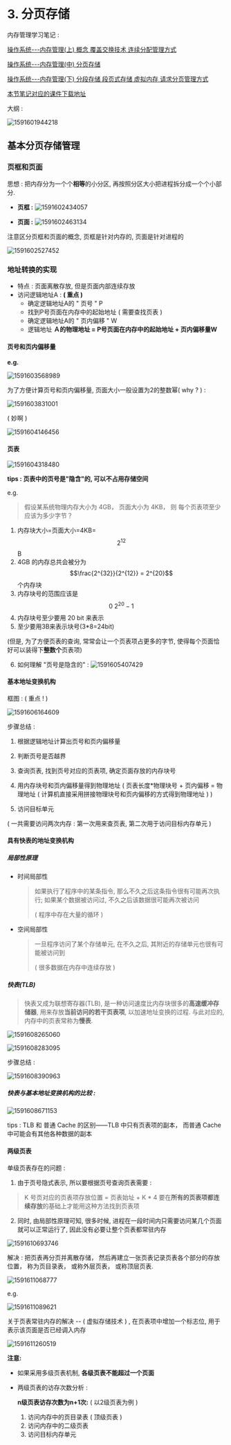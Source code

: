 # 3. 分页存储

内存管理学习笔记 : 

[操作系统---内存管理(上) 概念 覆盖交换技术 连续分配管理方式](https://www.cnblogs.com/roccoshi/p/13052164.html) 

[操作系统---内存管理(中) 分页存储](https://www.cnblogs.com/roccoshi/p/13067579.html) 	

[操作系统---内存管理(下) 分段存储 段页式存储 虚拟内存 请求分页管理方式](https://www.cnblogs.com/roccoshi/p/13109957.html)  





[本节笔记对应的课件下载地址](https://roccoshi.herokuapp.com/Learning_Materials/%E6%93%8D%E4%BD%9C%E7%B3%BB%E7%BB%9F%E8%AF%BE%E4%BB%B6/)

大纲 : 

![1591601944218](http://pic.roccoshi.top/img/1591601944218.png)



## 基本分页存储管理

### 页框和页面 

思想 : 把内存分为一个个**相等**的小分区, 再按照分区大小把进程拆分成一个个小部分. 

- **页框 :** ![1591602434057](http://pic.roccoshi.top/img/1591602434057.png)

- **页面 :** ![1591602463134](http://pic.roccoshi.top/img/1591602463134.png)

注意区分页框和页面的概念, 页框是针对内存的, 页面是针对进程的

![1591602527452](http://pic.roccoshi.top/img/1591602527452.png)

### 地址转换的实现

- 特点 : 页面离散存放, 但是页面内部连续存放
- 访问逻辑地址A :  **( 重点 )** 
  - 确定逻辑地址A的 " 页号 " P
  - 找到P号页面在内存中的起始地址 ( 需要查找页表 ) 
  - 确定逻辑地址A的 " 页内偏移 " W
  - 逻辑地址 **Ａ的物理地址 = P号页面在内存中的起始地址 + 页内偏移量W**



#### 页号和页内偏移量

**e.g.**

![1591603568989](http://pic.roccoshi.top/img/1591603568989.png)

为了方便计算页号和页内偏移量, 页面大小一般设置为2的整数幂( why ? ) : 

![1591603831001](http://pic.roccoshi.top/img/1591603831001.png)

( 妙啊 )

![1591604146456](http://pic.roccoshi.top/img/1591604146456.png)



#### 页表

![1591604318480](http://pic.roccoshi.top/img/1591604318480.png)

  **tips : 页表中的页号是"隐含"的, 可以不占用存储空间**

e.g.

> 假设某系统物理内存大小为 4GB， 页面大小为 4KB， 则
> 每个页表项至少应该为多少字节？ 

1. 内存块大小=页面大小=4KB= $$2^{12}$$B
2. 4GB 的内存总共会被分为$$\frac{2^{32}}{2^{12}} = 2^{20}$$个内存块
3. 内存块号的范围应该是 $$0 ~ 2^{20} -1$$
4. 内存块号至少要用 20 bit 来表示
5. 至少要用3B来表示块号(3*8=24bit) 

(但是, 为了方便页表的查询, 常常会让一个页表项占更多的字节, 使得每个页面恰好可以装得下**整数个**页表项)

6. 如何理解 "页号是隐含的" : ![1591605407429](http://pic.roccoshi.top/img/1591605407429.png)



#### 基本地址变换机构

框图 : ( 重点 ! ) 

![1591606164609](http://pic.roccoshi.top/img/1591606164609.png)

步骤总结 : 

1. 根据逻辑地址计算出页号和页内偏移量
2. 判断页号是否越界
3. 查询页表, 找到页号对应的页表项, 确定页面存放的内存块号

4. 用内存块号和页内偏移量得到物理地址 ( 页表长度*物理块号 + 页内偏移 = 物理地址 ( 计算机直接采用拼接物理块号和页内偏移的方式得到物理地址 ) )

5. 访问目标单元 

( 一共需要访问两次内存 : 第一次用来查页表, 第二次用于访问目标内存单元 )



#### 具有快表的地址变换机构

##### 局部性原理

- 时间局部性

  > 如果执行了程序中的某条指令, 那么不久之后这条指令很有可能再次执行; 如果某个数据被访问过, 不久之后该数据很可能再次被访问
  >
  > ( 程序中存在大量的循环 )

- 空间局部性

  > 一旦程序访问了某个存储单元, 在不久之后, 其附近的存储单元也很有可能被访问到 
  >
  > ( 很多数据在内存中连续存放 )

##### 快表(TLB)

> 快表又成为联想寄存器(TLB), 是一种访问速度比内存块很多的**高速缓冲存储器**, 用来存放**当前访问的若干页表项**, 以加速地址变换的过程. 与此对应的, 内存中的页表常称为**慢表**.

![1591608265060](http://pic.roccoshi.top/img/1591608265060.png)

![1591608283095](http://pic.roccoshi.top/img/1591608283095.png)



步骤总结 : 

![1591608390963](http://pic.roccoshi.top/img/1591608390963.png)



##### 快表与基本地址变换机构的比较 : 

![1591608671153](http://pic.roccoshi.top/img/1591608671153.png)



tips : TLB 和 普通 Cache 的区别——TLB 中只有页表项的副本， 而普通 Cache 中可能会有其他各种数据的副本 



#### 两级页表

单级页表存在的问题 : 

1. 由于页号隐式表示, 所以要根据页号查询页表需要 : 

> K 号页对应的页表项存放位置 = 页表始址 + K *	4
> 要在**所有的页表项都连续存放**的基础上才能用这种方法找到页表项 

2. 同时, 由局部性原理可知, 很多时候, 进程在一段时间内只需要访问某几个页面就可以正常运行了, 因此没有必要让整个页表都常驻内存

![1591610693746](http://pic.roccoshi.top/img/1591610693746.png)

解决 : 把页表再分页并离散存储， 然后再建立一张页表记录页表各个部分的存放位置， 称为页目录表， 或称外层页表， 或称顶层页表. 

![1591611068777](http://pic.roccoshi.top/img/1591611068777.png)



e.g.

![1591611089621](http://pic.roccoshi.top/img/1591611089621.png)



关于页表常驻内存的解决 -- ( 虚拟存储技术 ) , 在页表项中增加一个标志位, 用于表示该页面是否已经调入内存

![1591611260519](http://pic.roccoshi.top/img/1591611260519.png)



**注意:** 

- 如果采用多级页表机制, **各级页表不能超过一个页面**   

- 两级页表的访存次数分析 : 

  **n级页表访存次数为n+1次:** ( 以2级页表为例 ) 

  1. 访问内存中的页目录表 ( 顶级页表 )
  2. 访问内存中的二级页表
  3. 访问目标内存单元































